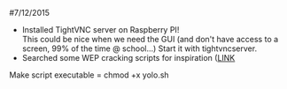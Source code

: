 #7/12/2015

- Installed TightVNC server on Raspberry PI!</br> This could be nice when we need the GUI (and don't  have access to a screen, 99% of the time @ school...) Start it with tightvncserver.
- Searched some WEP cracking scripts for inspiration ([LINK](http://www.itsecurenet.com/crack-wifi-wep-password-script-backtrack/)

Make script executable = chmod +x yolo.sh 
